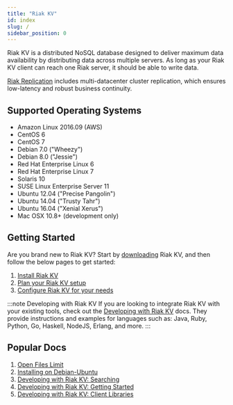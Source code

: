 ```yaml
---
title: "Riak KV"
id: index
slug: /
sidebar_position: 0
---
```


[riak_repl]: https://github.com/basho/riak_repl

[config index]: configuring/index.md

[downloads]: setup/installing/index.md

[install index]: setup/installing/index.md

[plan index]: setup/planning/index.md

[perf open files]: using/performance/open-files-limit

[install debian & ubuntu]: setup/installing/debian-ubuntu

[usage search]: developing/usage/search.md

[getting started]: developing/getting-started/index.md

[dev client libraries]: developing/client-libraries.md

Riak KV is a distributed NoSQL database designed to deliver maximum data availability by distributing data across multiple servers. As long as your Riak KV client can reach one Riak server, it should be able to write data.

[Riak Replication][riak_repl] includes multi-datacenter cluster replication, which ensures low-latency and robust business continuity.

## Supported Operating Systems

* Amazon Linux 2016.09 (AWS)
* CentOS 6
* CentOS 7
* Debian 7.0 ("Wheezy")
* Debian 8.0 ("Jessie")
* Red Hat Enterprise Linux 6
* Red Hat Enterprise Linux 7
* Solaris 10
* SUSE Linux Enterprise Server 11
* Ubuntu 12.04 ("Precise Pangolin")
* Ubuntu 14.04 ("Trusty Tahr")
* Ubuntu 16.04 ("Xenial Xerus")
* Mac OSX 10.8+ (development only)

## Getting Started

Are you brand new to Riak KV? Start by [downloading][downloads] Riak KV, and then follow the below pages to get started:

1. [Install Riak KV][install index]
2. [Plan your Riak KV setup][plan index]
3. [Configure Riak KV for your needs][config index]

:::note Developing with Riak KV
If you are looking to integrate Riak KV with your existing tools, check out the [Developing with Riak KV](developing/index.md) docs. They provide instructions and examples for languages such as: Java, Ruby, Python, Go, Haskell, NodeJS, Erlang, and more.
:::

## Popular Docs

1. [Open Files Limit][perf open files]
2. [Installing on Debian-Ubuntu][install debian & ubuntu]
3. [Developing with Riak KV: Searching][usage search]
4. [Developing with Riak KV: Getting Started][getting started]
5. [Developing with Riak KV: Client Libraries][dev client libraries]
